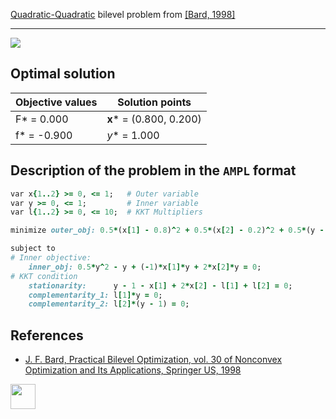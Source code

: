 [Quadratic-Quadratic](/BASBLib/QP-QP-problems) bilevel problem from [\[Bard, 1998\]][Bard, 1998]

---

![](/BASBLib/images/b_1998_02_eq.jpg)

## Optimal solution

Objective values   | Solution points         |
------------------ | ----------------------- |
F* = 0.000         | __x__* = (0.800, 0.200) |
f* = -0.900        | _y_* = 1.000            |

## Description of the problem in the `AMPL` format

```ruby
var x{1..2} >= 0, <= 1;   # Outer variable
var y >= 0, <= 1;         # Inner variable
var l{1..2} >= 0, <= 10;  # KKT Multipliers

minimize outer_obj: 0.5*(x[1] - 0.8)^2 + 0.5*(x[2] - 0.2)^2 + 0.5*(y - 1)^2;  # Outer objective

subject to
# Inner objective:
    inner_obj: 0.5*y^2 - y + (-1)*x[1]*y + 2*x[2]*y = 0;
# KKT condition
    stationarity:      y - 1 - x[1] + 2*x[2] - l[1] + l[2] = 0;
    complementarity_1: l[1]*y = 0;
    complementarity_2: l[2]*(y - 1) = 0;
```

##  References

- [J. F. Bard, Practical Bilevel Optimization, vol. 30 of Nonconvex Optimization and Its Applications, Springer US, 1998](https://doi.org/10.1007/978-1-4757-2836-1)

[<img src="http://www.interupgrade.com/images/pfeil-backbutton.png" width="40" height="40">](/BASBLib/QP-QP-problems "Back to summary of QP-QP bilevel problems")

[Bard, 1998]: https://doi.org/10.1007/978-1-4757-2836-1
